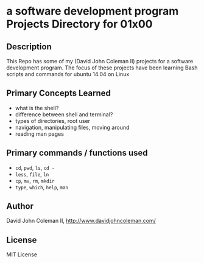 # a software development program Projects Directory for 01x00

## Description

This Repo has some of my (David John Coleman II) projects for a software development program.
The focus of these projects have been learning Bash scripts and commands for ubuntu 14.04 on Linux

## Primary Concepts Learned

* what is the shell?
* difference between shell and terminal?
* types of directories, root user
* navigation, manipulating files, moving around
* reading man pages

## Primary commands / functions used

* ``cd``, ``pwd``, ``ls``, ``cd -``
* ``less``, ``file``, ``ln``
* ``cp``, ``mv``, ``rm``, ``mkdir``
* ``type``, ``which``, ``help``, ``man``

## Author

David John Coleman II, http://www.davidjohncoleman.com/

## License

MIT License

